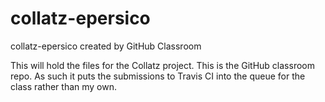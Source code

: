 # collatz-epersico
collatz-epersico created by GitHub Classroom

This will hold the files for the Collatz project.
This is the GitHub classroom repo.  As such it puts the submissions
to Travis CI into the queue for the class rather than my own.  
